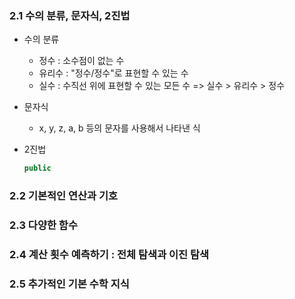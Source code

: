 ### 2.1 수의 분류,  문자식,  2진법

- 수의 분류
	- 정수 : 소수점이 없는 수
	- 유리수 : "정수/정수"로 표현할 수 있는 수
	- 실수 : 수직선 위에 표현할 수 있는 모든 수
	=> 실수 > 유리수 > 정수

- 문자식
	- x, y, z, a, b 등의 문자를 사용해서 나타낸 식

- 2진법
	```java
	public 
	```



### 2.2 기본적인 연산과 기호

### 2.3 다양한 함수

### 2.4 계산 횟수 예측하기 : 전체 탐색과 이진 탐색

### 2.5 추가적인 기본 수학 지식
